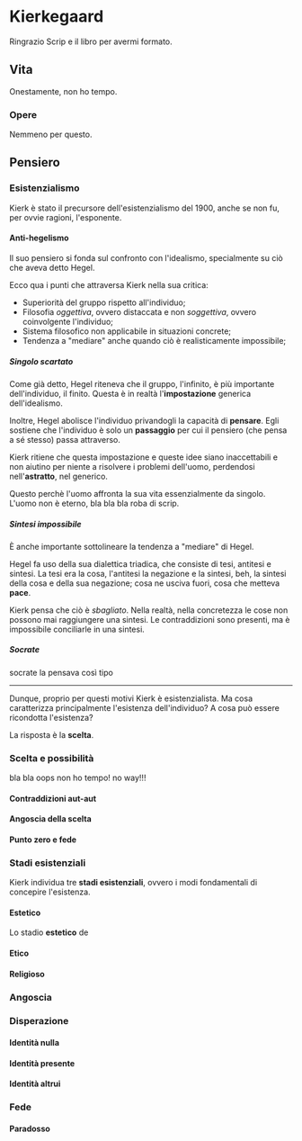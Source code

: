 # Kierkegaard

Ringrazio Scrip e il libro per avermi formato.

## Vita

Onestamente, non ho tempo.

### Opere

Nemmeno per questo.

## Pensiero

### Esistenzialismo

Kierk è stato il precursore dell'esistenzialismo del 1900, anche se non fu, per ovvie ragioni, l'esponente.

#### Anti-hegelismo

Il suo pensiero si fonda sul confronto con l'idealismo, specialmente su ciò che aveva detto Hegel. 

Ecco qua i punti che attraversa Kierk nella sua critica:
+ Superiorità del gruppo rispetto all'individuo;
+ Filosofia *oggettiva*, ovvero distaccata e non *soggettiva*, ovvero coinvolgente l'individuo;
+ Sistema filosofico non applicabile in situazioni concrete;
+ Tendenza a "mediare" anche quando ciò è realisticamente impossibile;

##### Singolo scartato

Come già detto, Hegel riteneva che il gruppo, l'infinito, è più importante dell'individuo, il finito. Questa è in realtà l'**impostazione** generica dell'idealismo.

Inoltre, Hegel abolisce l'individuo privandogli la capacità di **pensare**. Egli sostiene che l'individuo è solo un **passaggio** per cui il pensiero (che pensa a sé stesso) passa attraverso.

Kierk ritiene che questa impostazione e queste idee siano inaccettabili e non aiutino per niente a risolvere i problemi dell'uomo, perdendosi nell'**astratto**, nel generico. 

Questo perchè l'uomo affronta la sua vita essenzialmente da singolo. L'uomo non è eterno, bla bla bla roba di scrip.

##### Sintesi impossibile

È anche importante sottolineare la tendenza a "mediare" di Hegel.

Hegel fa uso della sua dialettica triadica, che consiste di tesi, antitesi e sintesi. La tesi era la cosa, l'antitesi la negazione e la sintesi, beh, la sintesi della cosa e della sua negazione; cosa ne usciva fuori, cosa che metteva **pace**.

Kierk pensa che ciò è *sbagliato*. Nella realtà, nella concretezza le cose non possono mai raggiungere una sintesi. Le contraddizioni sono presenti, ma è impossibile conciliarle in una sintesi.

##### Socrate

socrate la pensava così tipo

---

Dunque, proprio per questi motivi Kierk è esistenzialista. Ma cosa caratterizza principalmente l'esistenza dell'individuo? A cosa può essere ricondotta l'esistenza?

La risposta è la **scelta**.

### Scelta e possibilità

bla bla oops non ho tempo! no way!!!

#### Contraddizioni aut-aut

#### Angoscia della scelta

#### Punto zero e fede

### Stadi esistenziali

Kierk individua tre **stadi esistenziali**, ovvero i modi fondamentali di concepire l'esistenza.

#### Estetico

Lo stadio **estetico** de

#### Etico

#### Religioso

### Angoscia 

### Disperazione

#### Identità nulla

#### Identità presente

#### Identità altrui

### Fede

#### Paradosso
